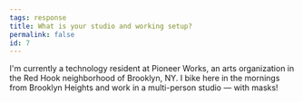 ```yaml
---
tags: response
title: What is your studio and working setup?
permalink: false
id: 7
---
```


I'm currently a technology resident at Pioneer Works, an arts organization in the Red Hook neighborhood of Brooklyn, NY. I bike here in the mornings from Brooklyn Heights and work in a multi-person studio — with masks!
